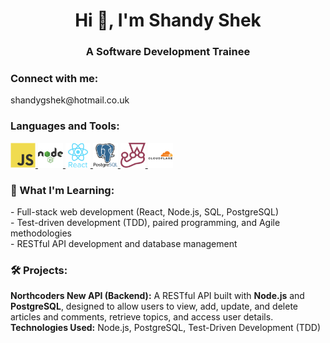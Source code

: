 <h1 align="center">Hi 👋, I'm Shandy Shek</h1>
<h3 align="center">A Software Development Trainee</h3>

<h3 align="left">Connect with me:</h3>
<p align="left">
  shandygshek@hotmail.co.uk
</p>

<h3 align="left">Languages and Tools:</h3>
<p align="left">
  <a href="https://developer.mozilla.org/en-US/docs/Web/JavaScript" target="_blank" rel="noreferrer">
    <img src="https://raw.githubusercontent.com/devicons/devicon/master/icons/javascript/javascript-original.svg" alt="javascript" width="40" height="40"/>
  </a>
  <a href="https://nodejs.org" target="_blank" rel="noreferrer">
    <img src="https://raw.githubusercontent.com/devicons/devicon/master/icons/nodejs/nodejs-original-wordmark.svg" alt="nodejs" width="40" height="40"/>
  </a>
  <a href="https://reactjs.org/" target="_blank" rel="noreferrer">
    <img src="https://raw.githubusercontent.com/devicons/devicon/master/icons/react/react-original-wordmark.svg" alt="react" width="40" height="40"/>
  </a>
  <a href="https://www.postgresql.org/" target="_blank" rel="noreferrer">
    <img src="https://raw.githubusercontent.com/devicons/devicon/master/icons/postgresql/postgresql-original-wordmark.svg" alt="postgresql" width="40" height="40"/>
  </a>
  <a href="https://jestjs.io/" target="_blank" rel="noreferrer">
    <img src="https://raw.githubusercontent.com/devicons/devicon/master/icons/jest/jest-plain.svg" alt="jest" width="40" height="40"/>
  </a>
  <a href="https://www.cloudflare.com/" target="_blank" rel="noreferrer">
    <img src="https://raw.githubusercontent.com/devicons/devicon/master/icons/cloudflare/cloudflare-original-wordmark.svg" alt="cloudflare" width="40" height="40"/>
  </a>
</p>

<h3 align="left">🚀 What I'm Learning:</h3>
<p align="left">
  - Full-stack web development (React, Node.js, SQL, PostgreSQL) <br>
  - Test-driven development (TDD), paired programming, and Agile methodologies <br>
  - RESTful API development and database management
</p>

<h3 align="left">🛠️ Projects:</h3>
<p align="left">
  <strong>Northcoders New API (Backend):</strong> A RESTful API built with <strong>Node.js</strong> and <strong>PostgreSQL</strong>, designed to allow users to view, add, update, and delete articles and comments, retrieve topics, and access user details. <br>
  <strong>Technologies Used:</strong> Node.js, PostgreSQL, Test-Driven Development (TDD)
</p>
